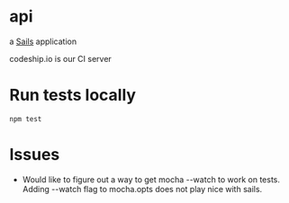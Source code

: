 # api

a [Sails](http://sailsjs.org) application

codeship.io is our CI server

# Run tests locally
```
npm test
```


# Issues
- Would like to figure out a way to get mocha --watch to work on tests.  Adding --watch flag to mocha.opts does not play nice with sails.